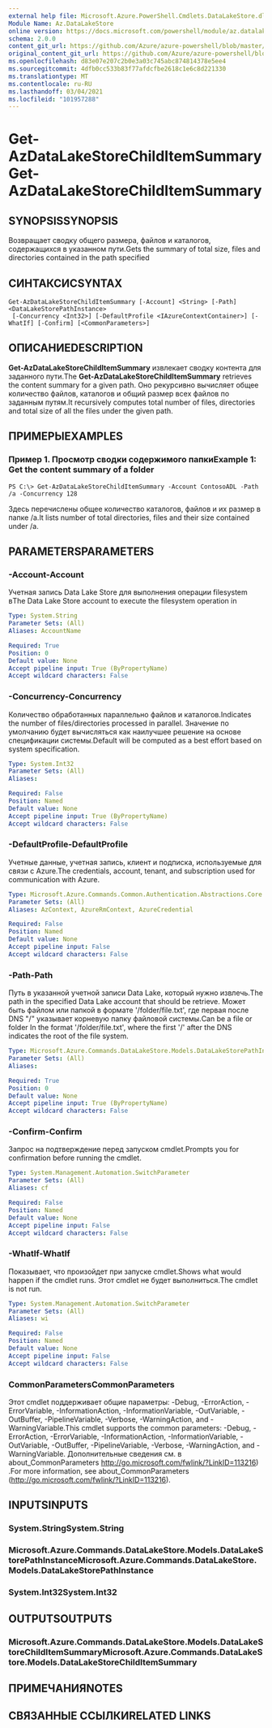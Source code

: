 ```yaml
---
external help file: Microsoft.Azure.PowerShell.Cmdlets.DataLakeStore.dll-Help.xml
Module Name: Az.DataLakeStore
online version: https://docs.microsoft.com/powershell/module/az.datalakestore/get-azdatalakestorechilditemsummary
schema: 2.0.0
content_git_url: https://github.com/Azure/azure-powershell/blob/master/src/DataLakeStore/DataLakeStore/help/Get-AzDataLakeStoreChildItemSummary.md
original_content_git_url: https://github.com/Azure/azure-powershell/blob/master/src/DataLakeStore/DataLakeStore/help/Get-AzDataLakeStoreChildItemSummary.md
ms.openlocfilehash: d83e07e207c2b0e3a03c745abc874814378e5ee4
ms.sourcegitcommit: 4dfb0cc533b83f77afdcfbe2618c1e6c8d221330
ms.translationtype: MT
ms.contentlocale: ru-RU
ms.lasthandoff: 03/04/2021
ms.locfileid: "101957288"
---
```

# <span data-ttu-id="e0059-101">Get-AzDataLakeStoreChildItemSummary</span><span class="sxs-lookup"><span data-stu-id="e0059-101">Get-AzDataLakeStoreChildItemSummary</span></span>

## <span data-ttu-id="e0059-102">SYNOPSIS</span><span class="sxs-lookup"><span data-stu-id="e0059-102">SYNOPSIS</span></span>
<span data-ttu-id="e0059-103">Возвращает сводку общего размера, файлов и каталогов, содержащихся в указанном пути.</span><span class="sxs-lookup"><span data-stu-id="e0059-103">Gets the summary of total size, files and directories contained in the path specified</span></span>

## <span data-ttu-id="e0059-104">СИНТАКСИС</span><span class="sxs-lookup"><span data-stu-id="e0059-104">SYNTAX</span></span>

```
Get-AzDataLakeStoreChildItemSummary [-Account] <String> [-Path] <DataLakeStorePathInstance>
 [-Concurrency <Int32>] [-DefaultProfile <IAzureContextContainer>] [-WhatIf] [-Confirm] [<CommonParameters>]
```

## <span data-ttu-id="e0059-105">ОПИСАНИЕ</span><span class="sxs-lookup"><span data-stu-id="e0059-105">DESCRIPTION</span></span>
<span data-ttu-id="e0059-106">**Get-AzDataLakeStoreChildItemSummary** извлекает сводку контента для заданного пути.</span><span class="sxs-lookup"><span data-stu-id="e0059-106">The **Get-AzDataLakeStoreChildItemSummary** retrieves the content summary for a given path.</span></span> <span data-ttu-id="e0059-107">Оно рекурсивно вычисляет общее количество файлов, каталогов и общий размер всех файлов по заданным путям.</span><span class="sxs-lookup"><span data-stu-id="e0059-107">It recursively computes total number of files, directories and total size of all the files under the given path.</span></span>

## <span data-ttu-id="e0059-108">ПРИМЕРЫ</span><span class="sxs-lookup"><span data-stu-id="e0059-108">EXAMPLES</span></span>

### <span data-ttu-id="e0059-109">Пример 1. Просмотр сводки содержимого папки</span><span class="sxs-lookup"><span data-stu-id="e0059-109">Example 1: Get the content summary of a folder</span></span>
```
PS C:\> Get-AzDataLakeStoreChildItemSummary -Account ContosoADL -Path /a -Concurrency 128
```

<span data-ttu-id="e0059-110">Здесь перечислены общее количество каталогов, файлов и их размер в папке /a.</span><span class="sxs-lookup"><span data-stu-id="e0059-110">It lists number of total directories, files and their size contained under /a.</span></span>

## <span data-ttu-id="e0059-111">PARAMETERS</span><span class="sxs-lookup"><span data-stu-id="e0059-111">PARAMETERS</span></span>

### <span data-ttu-id="e0059-112">-Account</span><span class="sxs-lookup"><span data-stu-id="e0059-112">-Account</span></span>
<span data-ttu-id="e0059-113">Учетная запись Data Lake Store для выполнения операции filesystem в</span><span class="sxs-lookup"><span data-stu-id="e0059-113">The Data Lake Store account to execute the filesystem operation in</span></span>

```yaml
Type: System.String
Parameter Sets: (All)
Aliases: AccountName

Required: True
Position: 0
Default value: None
Accept pipeline input: True (ByPropertyName)
Accept wildcard characters: False
```

### <span data-ttu-id="e0059-114">-Concurrency</span><span class="sxs-lookup"><span data-stu-id="e0059-114">-Concurrency</span></span>
<span data-ttu-id="e0059-115">Количество обработанных параллельно файлов и каталогов.</span><span class="sxs-lookup"><span data-stu-id="e0059-115">Indicates the number of files/directories processed in parallel.</span></span>
<span data-ttu-id="e0059-116">Значение по умолчанию будет вычисляться как наилучшее решение на основе спецификации системы.</span><span class="sxs-lookup"><span data-stu-id="e0059-116">Default will be computed as a best effort based on system specification.</span></span>

```yaml
Type: System.Int32
Parameter Sets: (All)
Aliases:

Required: False
Position: Named
Default value: None
Accept pipeline input: True (ByPropertyName)
Accept wildcard characters: False
```

### <span data-ttu-id="e0059-117">-DefaultProfile</span><span class="sxs-lookup"><span data-stu-id="e0059-117">-DefaultProfile</span></span>
<span data-ttu-id="e0059-118">Учетные данные, учетная запись, клиент и подписка, используемые для связи с Azure.</span><span class="sxs-lookup"><span data-stu-id="e0059-118">The credentials, account, tenant, and subscription used for communication with Azure.</span></span>

```yaml
Type: Microsoft.Azure.Commands.Common.Authentication.Abstractions.Core.IAzureContextContainer
Parameter Sets: (All)
Aliases: AzContext, AzureRmContext, AzureCredential

Required: False
Position: Named
Default value: None
Accept pipeline input: False
Accept wildcard characters: False
```

### <span data-ttu-id="e0059-119">-Path</span><span class="sxs-lookup"><span data-stu-id="e0059-119">-Path</span></span>
<span data-ttu-id="e0059-120">Путь в указанной учетной записи Data Lake, который нужно извлечь.</span><span class="sxs-lookup"><span data-stu-id="e0059-120">The path in the specified Data Lake account that should be retrieve.</span></span>
<span data-ttu-id="e0059-121">Может быть файлом или папкой в формате '/folder/file.txt', где первая после DNS "/" указывает корневую папку файловой системы.</span><span class="sxs-lookup"><span data-stu-id="e0059-121">Can be a file or folder In the format '/folder/file.txt', where the first '/' after the DNS indicates the root of the file system.</span></span>

```yaml
Type: Microsoft.Azure.Commands.DataLakeStore.Models.DataLakeStorePathInstance
Parameter Sets: (All)
Aliases:

Required: True
Position: 0
Default value: None
Accept pipeline input: True (ByPropertyName)
Accept wildcard characters: False
```

### <span data-ttu-id="e0059-122">-Confirm</span><span class="sxs-lookup"><span data-stu-id="e0059-122">-Confirm</span></span>
<span data-ttu-id="e0059-123">Запрос на подтверждение перед запуском cmdlet.</span><span class="sxs-lookup"><span data-stu-id="e0059-123">Prompts you for confirmation before running the cmdlet.</span></span>

```yaml
Type: System.Management.Automation.SwitchParameter
Parameter Sets: (All)
Aliases: cf

Required: False
Position: Named
Default value: None
Accept pipeline input: False
Accept wildcard characters: False
```

### <span data-ttu-id="e0059-124">-WhatIf</span><span class="sxs-lookup"><span data-stu-id="e0059-124">-WhatIf</span></span>
<span data-ttu-id="e0059-125">Показывает, что произойдет при запуске cmdlet.</span><span class="sxs-lookup"><span data-stu-id="e0059-125">Shows what would happen if the cmdlet runs.</span></span>
<span data-ttu-id="e0059-126">Этот cmdlet не будет выполниться.</span><span class="sxs-lookup"><span data-stu-id="e0059-126">The cmdlet is not run.</span></span>

```yaml
Type: System.Management.Automation.SwitchParameter
Parameter Sets: (All)
Aliases: wi

Required: False
Position: Named
Default value: None
Accept pipeline input: False
Accept wildcard characters: False
```

### <span data-ttu-id="e0059-127">CommonParameters</span><span class="sxs-lookup"><span data-stu-id="e0059-127">CommonParameters</span></span>
<span data-ttu-id="e0059-128">Этот cmdlet поддерживает общие параметры: -Debug, -ErrorAction, -ErrorVariable, -InformationAction, -InformationVariable, -OutVariable, -OutBuffer, -PipelineVariable, -Verbose, -WarningAction, and -WarningVariable.</span><span class="sxs-lookup"><span data-stu-id="e0059-128">This cmdlet supports the common parameters: -Debug, -ErrorAction, -ErrorVariable, -InformationAction, -InformationVariable, -OutVariable, -OutBuffer, -PipelineVariable, -Verbose, -WarningAction, and -WarningVariable.</span></span> <span data-ttu-id="e0059-129">Дополнительные сведения см. в about_CommonParameters http://go.microsoft.com/fwlink/?LinkID=113216) .</span><span class="sxs-lookup"><span data-stu-id="e0059-129">For more information, see about_CommonParameters (http://go.microsoft.com/fwlink/?LinkID=113216).</span></span>

## <span data-ttu-id="e0059-130">INPUTS</span><span class="sxs-lookup"><span data-stu-id="e0059-130">INPUTS</span></span>

### <span data-ttu-id="e0059-131">System.String</span><span class="sxs-lookup"><span data-stu-id="e0059-131">System.String</span></span>

### <span data-ttu-id="e0059-132">Microsoft.Azure.Commands.DataLakeStore.Models.DataLakeStorePathInstance</span><span class="sxs-lookup"><span data-stu-id="e0059-132">Microsoft.Azure.Commands.DataLakeStore.Models.DataLakeStorePathInstance</span></span>

### <span data-ttu-id="e0059-133">System.Int32</span><span class="sxs-lookup"><span data-stu-id="e0059-133">System.Int32</span></span>

## <span data-ttu-id="e0059-134">OUTPUTS</span><span class="sxs-lookup"><span data-stu-id="e0059-134">OUTPUTS</span></span>

### <span data-ttu-id="e0059-135">Microsoft.Azure.Commands.DataLakeStore.Models.DataLakeStoreChildItemSummary</span><span class="sxs-lookup"><span data-stu-id="e0059-135">Microsoft.Azure.Commands.DataLakeStore.Models.DataLakeStoreChildItemSummary</span></span>

## <span data-ttu-id="e0059-136">ПРИМЕЧАНИЯ</span><span class="sxs-lookup"><span data-stu-id="e0059-136">NOTES</span></span>

## <span data-ttu-id="e0059-137">СВЯЗАННЫЕ ССЫЛКИ</span><span class="sxs-lookup"><span data-stu-id="e0059-137">RELATED LINKS</span></span>
